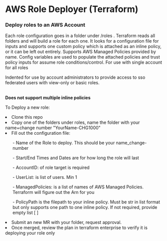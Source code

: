 <h1> AWS Role Deployer (Terraform) </h1>
<h3> Deploy roles to an AWS Account</h3>
<p>Each role configuration goes in a folder under /roles . Terraform reads all folders and will build a role for each one. It looks for a configuration file for inputs and supports one custom policy which is attached as an inline policy, or it can be left out entirely. Supports AWS Managed Policies provided by name. Config variables are used to populate the attached policies and trust policy inputs for assume role conditions/control. For use with single account for all roles</p>
<p>Indented for use by account administrators to provide access to sso federated users with view-only or basic roles. </p>
<br>
<strong> Does not support multiple inline policies </strong>

<br>
<p>To Deploy a new role:</p>
<li>Clone this repo</li>
<li>Copy one of the folders under roles, name the folder with your name+change number "YourName-CHG1000" </li>
<li>Fill out the configuration file:</li>

<ul>- Name of the Role to deploy. This should be your name_change-number</ul>
<ul>- Start/End Times and Dates are for how long the role will last</ul>
<ul>- AccountID: of role target is required</ul>
<ul>- UserList: is list of users. Min 1</ul>
<ul>- ManagedPolicies: is a list of names of AWS Managed Policies. Terraform will figure out the Arn for you</ul>
<ul>- PolicyPath is the filepath to your inline policy. Must be str in list format but only supports one path to one inline policy. If not required, provide empty list [ ] </ul>
<li>Submit an new MR with your folder, request approval.</li>
<li>Once merged, review the plan in terraform enterprise to verify it is deploying your role only </li>
